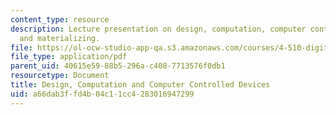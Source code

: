 ```yaml
---
content_type: resource
description: Lecture presentation on design, computation, computer controlled devices,
  and materializing.
file: https://ol-ocw-studio-app-qa.s3.amazonaws.com/courses/4-510-digital-design-fabrication-fall-2008/a66dab3ffd4b04c11cc4283016947299_lec7a.pdf
file_type: application/pdf
parent_uid: 40615e59-88b5-296a-c408-7713576f0db1
resourcetype: Document
title: Design, Computation and Computer Controlled Devices
uid: a66dab3f-fd4b-04c1-1cc4-283016947299
---
```

